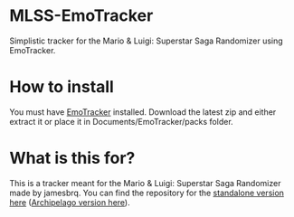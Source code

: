 # MLSS-EmoTracker
Simplistic tracker for the Mario &amp; Luigi: Superstar Saga Randomizer using EmoTracker.

# How to install
You must have [EmoTracker](https://emotracker.net/) installed.
Download the latest zip and either extract it or place it in Documents/EmoTracker/packs folder.

# What is this for?
This is a tracker meant for the Mario &amp; Luigi: Superstar Saga Randomizer made by jamesbrq. You can find the repository for the [standalone version here](https://github.com/jamesbrq/MLSSRandomizer) ([Archipelago version here](https://github.com/jamesbrq/ArchipelagoMLSS/)).
